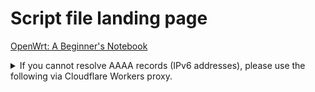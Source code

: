 # Script file landing page

[OpenWrt: A Beginner's Notebook](https://site-u2023.github.io)

<details><summary>If you cannot resolve AAAA records (IPv6 addresses), please use the following via Cloudflare Workers proxy.</summary>

[Via bootstrap proxy](https://proxy.site-u.workers.dev/proxy?url=https://site-u2023.github.io/)

---
</details>
